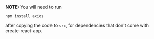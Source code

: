 **NOTE:** You will need to run

```
npm install axios
```

after copying the code to `src`, for dependencies that don't come with create-react-app.
